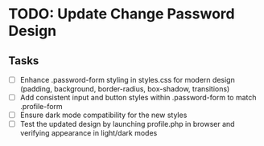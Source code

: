 # TODO: Update Change Password Design

## Tasks
- [ ] Enhance .password-form styling in styles.css for modern design (padding, background, border-radius, box-shadow, transitions)
- [ ] Add consistent input and button styles within .password-form to match .profile-form
- [ ] Ensure dark mode compatibility for the new styles
- [ ] Test the updated design by launching profile.php in browser and verifying appearance in light/dark modes
